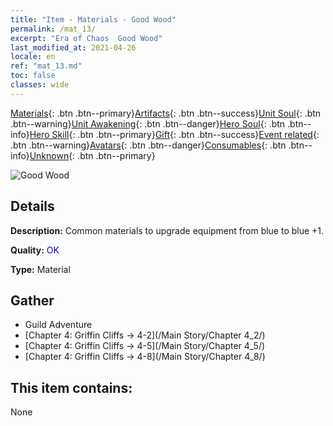 ```yaml
---
title: "Item - Materials - Good Wood"
permalink: /mat_13/
excerpt: "Era of Chaos  Good Wood"
last_modified_at: 2021-04-26
locale: en
ref: "mat_13.md"
toc: false
classes: wide
---
```

 [Materials](/Items/){: .btn .btn--primary}[Artifacts](/Items/Artifacts/){: .btn .btn--success}[Unit Soul](/Items/UnitSoul/){: .btn .btn--warning}[Unit Awakening](/Items/UnitAwakening/){: .btn .btn--danger}[Hero Soul](/Items/HeroSoul/){: .btn .btn--info}[Hero Skill](/Items/HeroSkill/){: .btn .btn--primary}[Gift](/Items/Gift/){: .btn .btn--success}[Event related](/Items/Events/){: .btn .btn--warning}[Avatars](/Items/Avatars/){: .btn .btn--danger}[Consumables](/Items/Consumables/){: .btn .btn--info}[Unknown](/Items/Unknown/){: .btn .btn--primary}

 ![Good Wood](/images/t/i_cailiao_mucai1.png)

## Details
 **Description:** Common materials to upgrade equipment from blue to blue +1.

 **Quality:** <span style="color: #0000CD">OK</span>

 **Type:** Material

## Gather

*    Guild Adventure 
*    [Chapter 4: Griffin Cliffs -> 4-2](/Main Story/Chapter 4_2/) 
*    [Chapter 4: Griffin Cliffs -> 4-5](/Main Story/Chapter 4_5/) 
*    [Chapter 4: Griffin Cliffs -> 4-8](/Main Story/Chapter 4_8/) 

## This item contains:

  None

